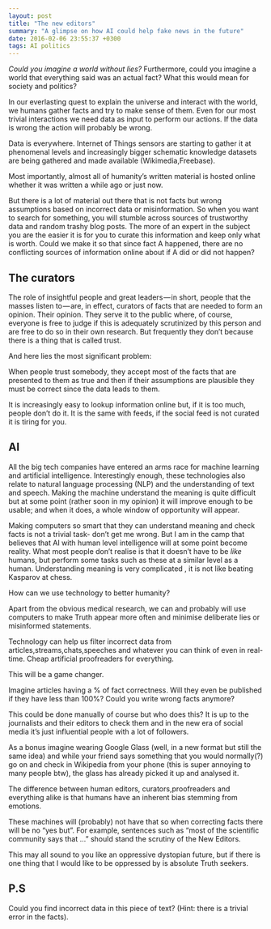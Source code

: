 ```yaml
---
layout: post
title: "The new editors"
summary: "A glimpse on how AI could help fake news in the future"
date: 2016-02-06 23:55:37 +0300
tags: AI politics
---
```


_Could you imagine a world without lies?_ Furthermore, could you imagine a world that everything said was an actual fact? What this would mean for society and politics?

In our everlasting quest to explain the universe and interact with the world, we humans gather facts and try to make sense of them. Even for our most trivial interactions we need data as input to perform our actions. If the data is wrong the action will probably be wrong.

Data is everywhere. Internet of Things sensors are starting to gather it at phenomenal levels and increasingly bigger schematic knowledge datasets are being gathered and made available (Wikimedia,Freebase).

Most importantly, almost all of humanity’s written material is hosted online whether it was written a while ago or just now.

But there is a lot of material out there that is not facts but wrong assumptions based on incorrect data or misinformation. So when you want to search for something, you will stumble across sources of trustworthy data and random trashy blog posts. The more of an expert in the subject you are the easier it is for you to curate this information and keep only what is worth. Could we make it so that since fact A happened, there are no conflicting sources of information online about if A did or did not happen?

## The curators

The role of insightful people and great leaders — in short, people that the masses listen to — are, in effect, curators of facts that are needed to form an opinion. Their opinion. They serve it to the public where, of course, everyone is free to judge if this is adequately scrutinized by this person and are free to do so in their own research. But frequently they don’t because there is a thing that is called trust.

And here lies the most significant problem:

When people trust somebody, they accept most of the facts that are presented to them as true and then if their assumptions are plausible they must be correct since the data leads to them.

It is increasingly easy to lookup information online but, if it is too much, people don’t do it. It is the same with feeds, if the social feed is not curated it is tiring for you.

## AI

All the big tech companies have entered an arms race for machine learning and artificial intelligence. Interestingly enough, these technologies also relate to natural language processing (NLP) and the understanding of text and speech. Making the machine understand the meaning is quite difficult but at some point (rather soon in my opinion) it will improve enough to be usable; and when it does, a whole window of opportunity will appear.

Making computers so smart that they can understand meaning and check facts is not a trivial task- don’t get me wrong. But I am in the camp that believes that AI with human level intelligence will at some point become reality. What most people don’t realise is that it doesn’t have to be _like_ humans, but perform some tasks such as these at a similar level as a human. Understanding meaning is very complicated , it is not like beating Kasparov at chess.

How can we use technology to better humanity?

Apart from the obvious medical research, we can and probably will use computers to make Truth appear more often and minimise deliberate lies or misinformed statements.

Technology can help us filter incorrect data from articles,streams,chats,speeches and whatever you can think of even in real-time. Cheap artificial proofreaders for everything.

This will be a game changer.

Imagine articles having a % of fact correctness. Will they even be published if they have less than 100%? Could you write wrong facts anymore?

This could be done manually of course but who does this? It is up to the journalists and their editors to check them and in the new era of social media it’s just influential people with a lot of followers.

As a bonus imagine wearing Google Glass (well, in a new format but still the same idea) and while your friend says something that you would normally(?) go on and check in Wikipedia from your phone (this is super annoying to many people btw), the glass has already picked it up and analysed it.

The difference between human editors, curators,proofreaders and everything alike is that humans have an inherent bias stemming from emotions.

These machines will (probably) not have that so when correcting facts there will be no “yes but”. For example, sentences such as “most of the scientific community says that …” should stand the scrutiny of the New Editors.

This may all sound to you like an oppressive dystopian future, but if there is one thing that I would like to be oppressed by is absolute Truth seekers.

## P.S

Could you find incorrect data in this piece of text? (Hint: there is a trivial error in the facts).
